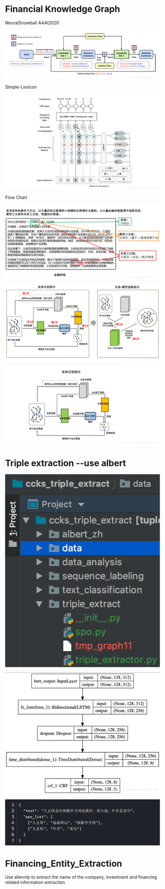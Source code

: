 # Financial Knowledge Graph

NeuralSnowball AAAI2020

![](README_images/4801b7fa.png)

Simple-Lexicon

![](README_images/e8aba960.png)

Flow Chart

![](README_images/380c484d.png)

![](README_images/89f6f5f6.png)

![](README_images/304db08b.png)


# Triple extraction --use albert

![](README_images/8b51e414.png)

![](README_images/9ae04003.png)

![](README_images/5872da55.png)


# Financing_Entity_Extraction

Use allennlp to extract the name of the company, investment and financing related information extraction


